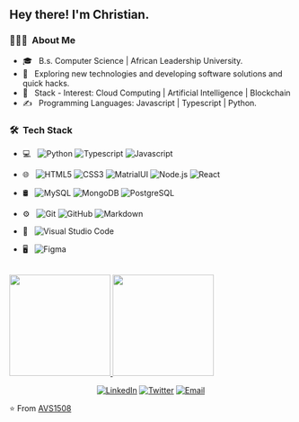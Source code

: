<h2> Hey there! I'm Christian.</h2>

<h3> 👨🏻‍💻 &nbsp;About Me </h3>

- 🎓 &nbsp; B.s. Computer Science | African Leadership University.
- 🤔 &nbsp; Exploring new technologies and developing software solutions and quick hacks.
- 🌱 &nbsp; Stack - Interest: Cloud Computing | Artificial Intelligence | Blockchain
- ✍️ &nbsp; Programming Languages: Javascript | Typescript | Python.

<h3> 🛠 &nbsp;Tech Stack</h3>

- 💻 &nbsp;
  ![Python](https://img.shields.io/badge/-Python-333333?style=flat&logo=python)
  ![Typescript](https://img.shields.io/badge/-Typescript-333333?style=flat&logo=typescript)
  ![Javascript](https://img.shields.io/badge/-Javascript-333333?style=flat&logo=javascript)
  
- 🌐 &nbsp;
  ![HTML5](https://img.shields.io/badge/-HTML5-333333?style=flat&logo=HTML5)
  ![CSS3](https://img.shields.io/badge/-CSS3-333333?style=flat&logo=CSS3&logoColor=1572B6)
  ![MatrialUI](https://img.shields.io/badge/-MaterialUI-333333?style=flat&logo=materialui&logoColor=563D7C)
  ![Node.js](https://img.shields.io/badge/-Node.js-333333?style=flat&logo=node.js)
  ![React](https://img.shields.io/badge/-React-333333?style=flat&logo=react)
  
- 🛢 &nbsp;
  ![MySQL](https://img.shields.io/badge/-MySQL-333333?style=flat&logo=mysql)
  ![MongoDB](https://img.shields.io/badge/-MongoDB-333333?style=flat&logo=mongodb)
  ![PostgreSQL](https://img.shields.io/badge/-postgresql-333333?style=flat&logo=postgresql)
  
- ⚙️ &nbsp;
  ![Git](https://img.shields.io/badge/-Git-333333?style=flat&logo=git)
  ![GitHub](https://img.shields.io/badge/-GitHub-333333?style=flat&logo=github)
  ![Markdown](https://img.shields.io/badge/-Markdown-333333?style=flat&logo=markdown)
  
- 🔧 &nbsp;
  ![Visual Studio Code](https://img.shields.io/badge/-Visual%20Studio%20Code-333333?style=flat&logo=visual-studio-code&logoColor=007ACC)
  
- 🖥 &nbsp;
  ![Figma](https://img.shields.io/badge/-Figma-333333?style=flat&logo=figma)

<br/>

<a href="https://github.com/cyrilechristian">
  <img height="180em" src="https://github-readme-stats.vercel.app/api?username=cyrilechristian&theme=buefy&show_icons=true" />
  <img height="180em" src="https://github-readme-stats.vercel.app/api/top-langs/?username=cyrilechristian&theme=buefy&layout=compact" />
</a>

<br/>

<p align="center">
<a href="https://www.linkedin.com/in/christian-niyokwizerwa/"><img alt="LinkedIn" src="https://img.shields.io/badge/LinkedIn-Christian%20NIYOKWIZERWA-blue?style=flat-square&logo=linkedin"></a>
<a href="https://www.twitter.com/cyrilechristian/"><img alt="Twitter" src="https://img.shields.io/badge/Twitter-cyrilechristian-blue?style=flat-square&logo=twitter"></a>
<a href="mailto:cniyokwizerwa17@alustudent.com"><img alt="Email" src="https://img.shields.io/badge/Email-cniyokwizerwa17@alustudent.com-blue?styleflat-square&logo=gmail"></a>
</p>

⭐️ From [AVS1508](https://github.com/AVS1508)
